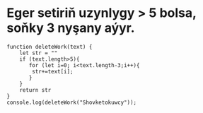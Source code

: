 # Eger setiriň uzynlygy > 5 bolsa, soňky 3 nyşany aýyr.
```
function deleteWork(text) {
    let str = ""
    if (text.length>5){
       for (let i=0; i<text.length-3;i++){
        str+=text[i];
       }
    }
    return str
}
console.log(deleteWork("Shovketokuwcy"));
```
